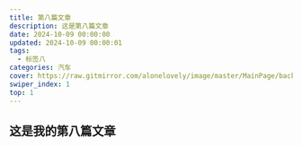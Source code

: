 ```yaml
---
title: 第八篇文章
description: 这是第八篇文章
date: 2024-10-09 00:00:00
updated: 2024-10-09 00:00:01
tags:
  - 标签八
categories: 汽车
cover: https://raw.gitmirror.com/alonelovely/image/master/MainPage/background_8.jpg
swiper_index: 1
top: 1
---
```


## 这是我的第八篇文章
